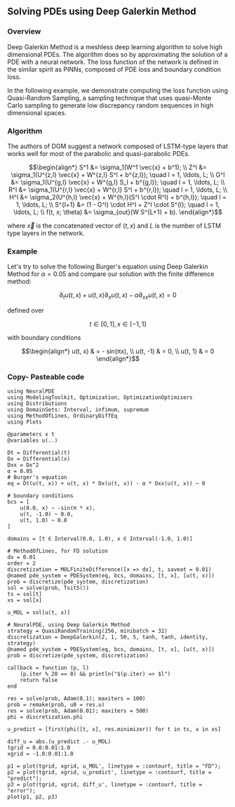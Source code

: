 ## Solving PDEs using Deep Galerkin Method

### Overview

Deep Galerkin Method is a meshless deep learning algorithm to solve high dimensional PDEs. The algorithm does so by approximating the solution of a PDE with a neural network. The loss function of the network is defined in the similar spirit as PINNs, composed of PDE loss and boundary condition loss.

In the following example, we demonstrate computing the loss function using Quasi-Random Sampling, a sampling technique that uses quasi-Monte Carlo sampling to generate low discrepancy random sequences in high dimensional spaces.

### Algorithm

The authors of DGM suggest a network composed of LSTM-type layers that works well for most of the parabolic and quasi-parabolic PDEs.

```math
\begin{align*}
S^1 &= \sigma_1(W^1 \vec{x} + b^1); \\
Z^l &= \sigma_1(U^{z,l} \vec{x} + W^{z,l} S^l + b^{z,l}); \quad l = 1, \ldots, L; \\
G^l &= \sigma_1(U^{g,l} \vec{x} + W^{g,l} S_l + b^{g,l}); \quad l = 1, \ldots, L; \\
R^l &= \sigma_1(U^{r,l} \vec{x} + W^{r,l} S^l + b^{r,l}); \quad l = 1, \ldots, L; \\
H^l &= \sigma_2(U^{h,l} \vec{x} + W^{h,l}(S^l \cdot R^l) + b^{h,l}); \quad l = 1, \ldots, L; \\
S^{l+1} &= (1 - G^l) \cdot H^l + Z^l \cdot S^{l}; \quad l = 1, \ldots, L; \\
f(t, x; \theta) &= \sigma_{out}(W S^{L+1} + b).
\end{align*}
```

where $\vec{x}$ is the concatenated vector of $(t, x)$ and $L$ is the number of LSTM type layers in the network.

### Example

Let's try to solve the following Burger's equation using Deep Galerkin Method for $\alpha = 0.05$ and compare our solution with the finite difference method:

```math
\partial_t u(t, x) + u(t, x) \partial_x u(t, x) - \alpha \partial_{xx} u(t, x) = 0 
```

defined over

```math
t \in [0, 1], x \in [-1, 1] 
```

with boundary conditions

```math
\begin{align*}
u(t, x) & = - sin(πx), \\
u(t, -1) & = 0, \\
u(t, 1) & = 0
\end{align*}
```

### Copy- Pasteable code

```@example dgm
using NeuralPDE
using ModelingToolkit, Optimization, OptimizationOptimisers
using Distributions
using DomainSets: Interval, infimum, supremum
using MethodOfLines, OrdinaryDiffEq
using Plots

@parameters x t
@variables u(..)

Dt = Differential(t)
Dx = Differential(x)
Dxx = Dx^2
α = 0.05
# Burger's equation
eq = Dt(u(t, x)) + u(t, x) * Dx(u(t, x)) - α * Dxx(u(t, x)) ~ 0

# boundary conditions
bcs = [
    u(0.0, x) ~ -sin(π * x),
    u(t, -1.0) ~ 0.0,
    u(t, 1.0) ~ 0.0
]

domains = [t ∈ Interval(0.0, 1.0), x ∈ Interval(-1.0, 1.0)]

# MethodOfLines, for FD solution
dx = 0.01
order = 2
discretization = MOLFiniteDifference([x => dx], t, saveat = 0.01)
@named pde_system = PDESystem(eq, bcs, domains, [t, x], [u(t, x)])
prob = discretize(pde_system, discretization)
sol = solve(prob, Tsit5())
ts = sol[t]
xs = sol[x]

u_MOL = sol[u(t, x)]

# NeuralPDE, using Deep Galerkin Method
strategy = QuasiRandomTraining(256, minibatch = 32)
discretization = DeepGalerkin(2, 1, 50, 5, tanh, tanh, identity, strategy)
@named pde_system = PDESystem(eq, bcs, domains, [t, x], [u(t, x)])
prob = discretize(pde_system, discretization)

callback = function (p, l)
    (p.iter % 20 == 0) && println("$(p.iter) => $l")
    return false
end

res = solve(prob, Adam(0.1); maxiters = 100)
prob = remake(prob, u0 = res.u)
res = solve(prob, Adam(0.01); maxiters = 500)
phi = discretization.phi

u_predict = [first(phi([t, x], res.minimizer)) for t in ts, x in xs]

diff_u = abs.(u_predict .- u_MOL)
tgrid = 0.0:0.01:1.0
xgrid = -1.0:0.01:1.0

p1 = plot(tgrid, xgrid, u_MOL', linetype = :contourf, title = "FD");
p2 = plot(tgrid, xgrid, u_predict', linetype = :contourf, title = "predict");
p3 = plot(tgrid, xgrid, diff_u', linetype = :contourf, title = "error");
plot(p1, p2, p3)
```

